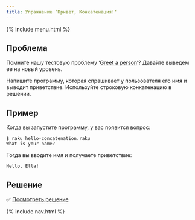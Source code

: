 ```yaml
---
title: Упражнение ’Привет, Конкатенация!‘
---
```


{% include menu.html %}

## Проблема

Помните нашу тестовую проблему ‘[Greet a
person](/essentials/scalar-variables/exercises/greet-a-person/)’? Давайте
выведем ее на новый уровень.

Напишите программу, которая спрашивает у пользователя его имя и выводит
приветствие. Используйте строковую конкатенацию в решении.

## Пример

Когда вы запустите программу, у вас появится вопрос:

```console
$ raku hello-concatenation.raku
What is your name?
```

Тогда вы вводите имя и получаете приветствие:

```
Hello, Ella!
```

## Решение

✅ [Посмотреть решение](solution)

{% include nav.html %}

